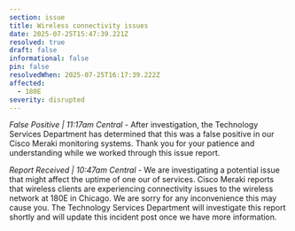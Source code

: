 ```yaml
---
section: issue
title: Wireless connectivity issues
date: 2025-07-25T15:47:39.221Z
resolved: true
draft: false
informational: false
pin: false
resolvedWhen: 2025-07-25T16:17:39.222Z
affected:
  - 180E
severity: disrupted
---
```

*False Positive | 11:17am Central* - After investigation, the Technology Services Department has determined that this was a false positive in our Cisco Meraki monitoring systems. Thank you for your patience and understanding while we worked through this issue report.

*Report Received | 10:47am Central* - We are investigating a potential issue that might affect the uptime of one our of services. Cisco Meraki reports that wireless clients are experiencing connectivity issues to the wireless network at 180E in Chicago. We are sorry for any inconvenience this may cause you. The Technology Services Department will investigate this report shortly and will update this incident post once we have more information.